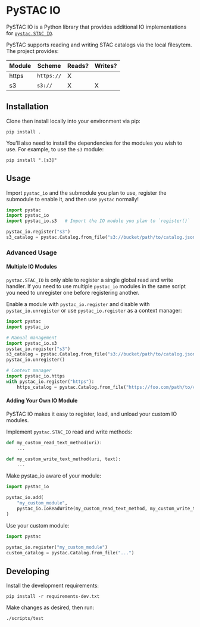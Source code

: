 # PySTAC IO

PySTAC IO is a Python library that provides additional IO implementations for [`pystac.STAC_IO`](https://pystac.readthedocs.io/en/latest/concepts.html#using-stac-io).

PySTAC supports reading and writing STAC catalogs via the local filesytem. The project provides:

| Module | Scheme | Reads? | Writes? |
|--------|------------|-------|--------|
| https  | `https://` | X     |        |
| s3     | `s3://`    | X     | X      |

## Installation

Clone then install locally into your environment via pip:

```shell
pip install .
```

You'll also need to install the dependencies for the modules you wish to use.
For example, to use the `s3` module:  

```shell
pip install ".[s3]"
```

## Usage

Import `pystac_io` and the submodule you plan to use, register the submodule to enable it, and then use `pystac` normally!

```python
import pystac
import pystac_io
import pystac_io.s3   # Import the IO module you plan to `register()`

pystac_io.register("s3")
s3_catalog = pystac.Catalog.from_file("s3://bucket/path/to/catalog.json")
```

### Advanced Usage

#### Multiple IO Modules

`pystac.STAC_IO` is only able to register a single global read and write handler. If you need to use multiple `pystac_io` modules in the same script you need to unregister one before registering another.

Enable a module with `pystac_io.register` and disable with `pystac_io.unregister` or use `pystac_io.register` as a  context manager:

```python
import pystac
import pystac_io

# Manual management
import pystac_io.s3
pystac_io.register("s3")
s3_catalog = pystac.Catalog.from_file("s3://bucket/path/to/catalog.json")
pystac_io.unregister()

# Context manager
import pystac_io.https
with pystac_io.register("https"):
    https_catalog = pystac.Catalog.from_file("https://foo.com/path/to/catalog.json")
```

#### Adding Your Own IO Module

PySTAC IO makes it easy to register, load, and unload your custom IO modules.

Implement `pystac.STAC_IO` read and write methods:

```python
def my_custom_read_text_method(uri):
    ...

def my_custom_write_text_method(uri, text):
    ...
```

Make pystac_io aware of your module:

```python
import pystac_io

pystac_io.add(
    "my_custom_module",
    pystac_io.IoReadWrite(my_custom_read_text_method, my_custom_write_text_method)
)
```

Use your custom module:

```python
import pystac

pystac_io.register("my_custom_module")
custom_catalog = pystac.Catalog.from_file("...")
```

## Developing

Install the development requirements:

```shell
pip install -r requirements-dev.txt
```

Make changes as desired, then run:

```shell
./scripts/test
```
